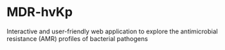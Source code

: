 # MDR-hvKp
Interactive and user-friendly web application to explore the antimicrobial resistance (AMR) profiles of bacterial pathogens
